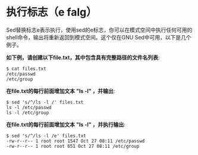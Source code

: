 # 执行标志（e falg）

Sed替换标志e表示执行，使用sed的e标志，你可以在模式空间中执行任何可用的
shell命令，输出将重新返回到模式空间。这个仅在GNU Sed中可用，以下是几个例子。

__如下例，请创建以下file.txt，其中包含具有完整路径的文件名列表__:

```
$ cat files.txt
/etc/passwd
/etc/group
```

__在file.txt的每行前面增加文本 "ls -l" ，并输出__:

```
$ sed 's/^/ls -l /' files.txt
ls -l /etc/passwd
ls -l /etc/group
```

__在file.txt的每行前面增加文本 "ls -l" ，并执行输出__:

```
$ sed 's/^/ls -l /e' files.txt
-rw-r--r-- 1 root root 1547 Oct 27 08:11 /etc/passwd
-rw-r--r-- 1 root root 651 Oct 27 08:11 /etc/group
```

